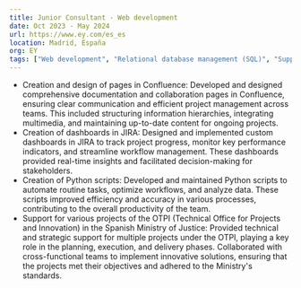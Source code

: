 ```yaml
---
title: Junior Consultant - Web development
date: Oct 2023 - May 2024
url: https://www.ey.com/es_es
location: Madrid, España
org: EY
tags: ["Web development", "Relational database management (SQL)", "Support to different projects"]
---
```


- Creation and design of pages in Confluence: Developed and designed comprehensive documentation and collaboration pages in Confluence, ensuring clear communication and efficient project management across teams. This included structuring information hierarchies, integrating multimedia, and maintaining up-to-date content for ongoing projects.
- Creation of dashboards in JIRA: Designed and implemented custom dashboards in JIRA to track project progress, monitor key performance indicators, and streamline workflow management. These dashboards provided real-time insights and facilitated decision-making for stakeholders.
- Creation of Python scripts: Developed and maintained Python scripts to automate routine tasks, optimize workflows, and analyze data. These scripts improved efficiency and accuracy in various processes, contributing to the overall productivity of the team.
- Support for various projects of the OTPI (Technical Office for Projects and Innovation) in the Spanish Ministry of Justice: Provided technical and strategic support for multiple projects under the OTPI, playing a key role in the planning, execution, and delivery phases. Collaborated with cross-functional teams to implement innovative solutions, ensuring that the projects met their objectives and adhered to the Ministry's standards.
